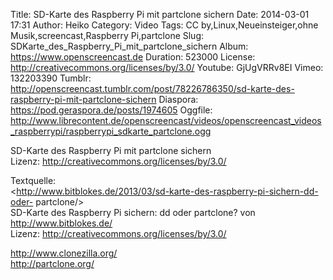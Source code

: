 Title: SD-Karte des Raspberry Pi mit partclone sichern
Date: 2014-03-01 17:31
Author: Heiko
Category: Video
Tags: CC by,Linux,Neueinsteiger,ohne Musik,screencast,Raspberry Pi,partclone
Slug: SDKarte_des_Raspberry_Pi_mit_partclone_sichern
Album: https://www.openscreencast.de
Duration: 523000
License: http://creativecommons.org/licenses/by/3.0/
Youtube: GjUgVRRv8EI
Vimeo: 132203390
Tumblr: http://openscreencast.tumblr.com/post/78226786350/sd-karte-des-raspberry-pi-mit-partclone-sichern
Diaspora: https://pod.geraspora.de/posts/1974605
Oggfile: http://www.librecontent.de/openscreencast/videos/openscreencast_videos_raspberrypi/raspberrypi_sdkarte_partclone.ogg

SD-Karte des Raspberry Pi mit partclone sichern  
Lizenz: <http://creativecommons.org/licenses/by/3.0/>  
  
Textquelle:  
<http://www.bitblokes.de/2013/03/sd-karte-des-raspberry-pi-sichern-dd-oder-
partclone/>  
SD-Karte des Raspberry Pi sichern: dd oder partclone? von
<http://www.bitblokes.de/>  
Lizenz: <http://creativecommons.org/licenses/by/3.0/>  
  
<http://www.clonezilla.org/>  
<http://partclone.org/>

